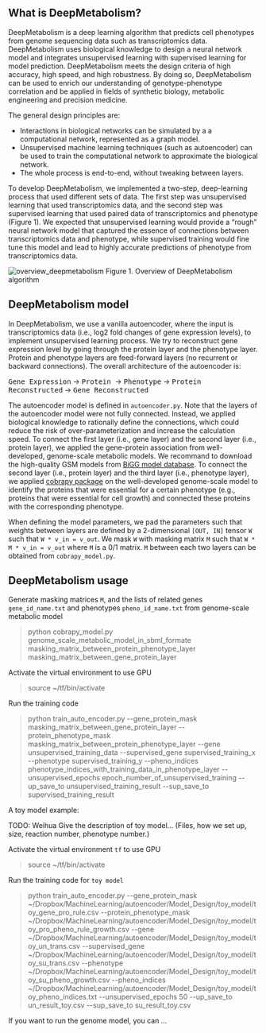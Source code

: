 What is DeepMetabolism?
--------------------------

DeepMetabolism is a deep learning algorithm that predicts cell phenotypes from genome sequencing data such as transcriptomics data. DeepMetabolism uses biological knowledge to design a neural network model and integrates unsupervised learning with supervised learning for model prediction. DeepMetabolism meets the design criteria of high accuracy, high speed, and high robustness. By doing so, DeepMetabolism can be used to enrich our understanding of genotype-phenotype correlation and be applied in fields of synthetic biology, metabolic engineering and precision medicine. 

The general design principles are:
* Interactions in biological networks can be simulated by a a computational network, represented as a graph model.
* Unsupervised machine learning techniques (such as autoencoder) can be used to train the computational network to approximate the biological network.
* The whole process is end-to-end, without tweaking between layers.

To develop DeepMetabolism, we implemented a two-step, deep-learning process that used different sets of data. The first step was unsupervised learning that used transcriptomics data, and the second step was supervised learning that used paired data of transcriptomics and phenotype (Figure 1). We expected that unsupervised learning would provide a “rough” neural network model that captured the essence of connections between transcriptomics data and phenotype, while supervised training would fine tune this model and lead to highly accurate predictions of phenotype from transcriptomics data.

![overview_deepmetabolism](https://github.com/gwh120104/deepmetabolism/blob/master/img/Figure_README.png)
Figure 1. Overview of DeepMetabolism algorithm


DeepMetabolism model
----------------------------------

In DeepMetabolism, we use a vanilla autoencoder, where the input is transcriptomics data (i.e., log2 fold changes of gene expression levels), to implement unsupervised learning process. We try to reconstruct gene expression level by going through the protein layer and the phenotype layer. Protein and phenotype layers are feed-forward layers (no recurrent or backward connections). The overall architecture of the autoencoder is:

<kbd>Gene Expression</kbd> -> <kbd>Protein </kbd> -> <kbd>Phenotype</kbd> -> <kbd>Protein Reconstructed</kbd> -> <kbd> Gene Reconstructed</kbd>

The autoencoder model is defined in `autoencoder.py`. Note that the layers of the autoencoder model were not fully connected. Instead, we applied biological knowledge to rationally define the connections, which could reduce the risk of over-parameterization and increase the calculation speed. To connect the first layer (i.e., gene layer) and the second layer (i.e., protein layer), we applied the gene-protein association from well-developed, genome-scale metabolic models. We recommand to download the high-quality GSM models from [BiGG model database](bigg.ucsd.edu). To connect the second layer (i.e., protein layer) and the third layer (i.e., phenotype layer), we applied [cobrapy package](https://github.com/opencobra/cobrapy) on the well-developed genome-scale model to identify the proteins that were essential for a certain phenotype (e.g., proteins that were essential for cell growth) and connected these proteins with the corresponding phenotype. 

When defining the model parameters, we pad the parameters such that weights between layers are defined by a 2-dimensional `[OUT, IN]` tensor `W` such that `W * v_in = v_out`. We mask `W` with masking matrix `M` such that `W * M * v_in = v_out` where `M` is a 0/1 matrix. `M` between each two layers can be obtained from `cobrapy_model.py`.


DeepMetabolism usage
-------------------------------

Generate masking matrices `M`, and the lists of related genes `gene_id_name.txt` and phenotypes `pheno_id_name.txt` from genome-scale metabolic model
>python cobrapy_model.py genome_scale_metabolic_model_in_sbml_formate masking_matrix_between_protein_phenotype_layer masking_matrix_between_gene_protein_layer

Activate the virtual environment to use GPU
> source ~/tf/bin/activate

Run the training code
> python train_auto_encoder.py --gene_protein_mask masking_matrix_between_gene_protein_layer --protein_phenotype_mask masking_matrix_between_protein_phenotype_layer --gene unsupervised_training_data --supervised_gene supervised_training_x --phenotype supervised_training_y --pheno_indices phenotype_indices_with_training_data_in_phenotype_layer --unsupervised_epochs epoch_number_of_unsupervised_training  --up_save_to unsupervised_training_result --sup_save_to supervised_training_result


A toy model example:

TODO: Weihua
Give the description of toy model... (Files, how we set up, size, reaction number, phenotype number.)


Activate the virtual environment `tf` to use GPU

> source ~/tf/bin/activate

Run the training code for `toy model`

> python train_auto_encoder.py --gene_protein_mask ~/Dropbox/MachineLearning/autoencoder/Model_Design/toy_model/toy_gene_pro_rule.csv --protein_phenotype_mask ~/Dropbox/MachineLearning/autoencoder/Model_Design/toy_model/toy_pro_pheno_rule_growth.csv --gene ~/Dropbox/MachineLearning/autoencoder/Model_Design/toy_model/toy_un_trans.csv --supervised_gene ~/Dropbox/MachineLearning/autoencoder/Model_Design/toy_model/toy_su_trans.csv --phenotype ~/Dropbox/MachineLearning/autoencoder/Model_Design/toy_model/toy_su_pheno_growth.csv --pheno_indices ~/Dropbox/MachineLearning/autoencoder/Model_Design/toy_model/toy_pheno_indices.txt --unsupervised_epochs 50  --up_save_to un_result_toy.csv --sup_save_to su_result_toy.csv

If you want to run the genome model, you can ...

